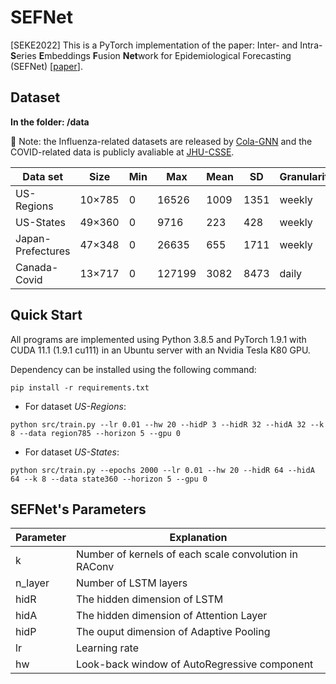 # SEFNet

[SEKE2022] This is a PyTorch implementation of the paper: Inter- and Intra-**S**eries **E**mbeddings **F**usion **Net**work for Epidemiological Forecasting (SEFNet) \[[paper](http://ksiresearch.org/seke/seke22paper/paper109.pdf)\].


## Dataset
**In the folder: /data**

:gift_heart: Note: the Influenza-related datasets are released by [Cola-GNN](https://github.com/amy-deng/colagnn) and the COVID-related data is publicly avaliable at [JHU-CSSE](https://github.com/CSSEGISandData/COVID-19).

|  Data set   | Size  |  Min  | Max  | Mean  | SD  |  Granularity
|  ----  | ----  |  ----  | ----  |  ----  | ----  | ----  |
| US-Regions  |  10×785 | 0 |  16526 | 1009 | 1351 | weekly
| US-States  |  49×360 | 0 | 9716 | 223 | 428 | weekly
| Japan-Prefectures  |  47×348 | 0 |  26635 | 655 | 1711 | weekly
| Canada-Covid  |  13×717 | 0 | 127199 | 3082 | 8473 | daily

## Quick Start

All programs are implemented using Python 3.8.5 and PyTorch 1.9.1 with CUDA 11.1 (1.9.1 cu111) in an Ubuntu server with an Nvidia Tesla K80 GPU.

Dependency can be installed using the following command:
```shell
pip install -r requirements.txt
```

+ For dataset *US-Regions*:
```shell
python src/train.py --lr 0.01 --hw 20 --hidP 3 --hidR 32 --hidA 32 --k 8 --data region785 --horizon 5 --gpu 0
```
+ For dataset *US-States*:
```shell
python src/train.py --epochs 2000 --lr 0.01 --hw 20 --hidR 64 --hidA 64 --k 8 --data state360 --horizon 5 --gpu 0
```

## SEFNet's Parameters
|  Parameter | Explanation |
|  ---- | ----  |
| k | Number of kernels of each scale convolution in RAConv |
| n_layer | Number of LSTM layers  |
| hidR | The hidden dimension of LSTM |
| hidA | The hidden dimension of Attention Layer |
| hidP | The ouput dimension of Adaptive Pooling |
| lr | Learning rate |
| hw | Look-back window of AutoRegressive component |

